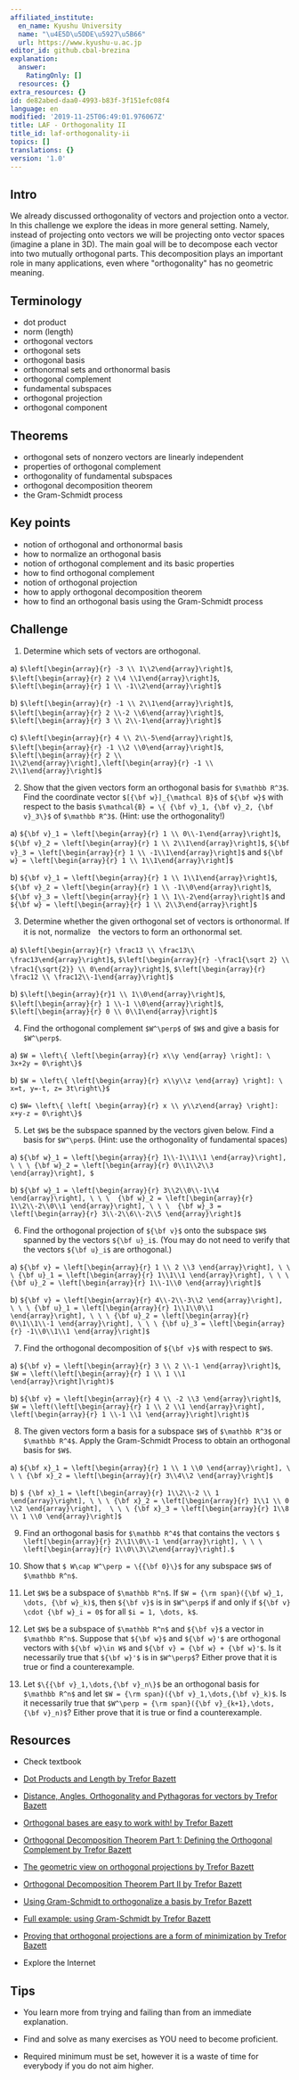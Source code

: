 ```yaml
---
affiliated_institute:
  en_name: Kyushu University
  name: "\u4E5D\u5DDE\u5927\u5B66"
  url: https://www.kyushu-u.ac.jp
editor_id: github.cbal-brezina
explanation:
  answer:
    RatingOnly: []
  resources: {}
extra_resources: {}
id: de82abed-daa0-4993-b83f-3f151efc08f4
language: en
modified: '2019-11-25T06:49:01.976067Z'
title: LAF - Orthogonality II
title_id: laf-orthogonality-ii
topics: []
translations: {}
version: '1.0'
---
```


## Intro

We already discussed orthogonality of vectors and projection onto a vector. In this challenge we explore the ideas in more general setting. Namely, instead of projecting onto vectors we will be projecting onto vector spaces (imagine a plane in 3D). The main goal will be to decompose each vector into two mutually orthogonal parts. This decomposition plays an important role in many applications, even where "orthogonality" has no geometric meaning.

## Terminology

- dot product
- norm (length)
- orthogonal vectors
- orthogonal sets
- orthogonal basis
- orthonormal sets and orthonormal basis
- orthogonal complement
- fundamental subspaces
- orthogonal projection
- orthogonal component
 

## Theorems

- orthogonal sets of nonzero vectors are linearly independent
- properties of orthogonal complement
- orthogonality of fundamental subspaces
- orthogonal decomposition theorem
- the Gram-Schmidt process



## Key points

- notion of orthogonal and orthonormal basis
- how to normalize an orthogonal basis
- notion of orthogonal complement and its basic properties
- how to find orthogonal complement
- notion of orthogonal projection
- how to apply orthogonal decomposition theorem
- how to find an orthogonal basis using the Gram-Schmidt process



## Challenge

1. Determine which sets of vectors are orthogonal.

  a) `$\left[\begin{array}{r} -3 \\ 1\\2\end{array}\right]$`, `$\left[\begin{array}{r} 2 \\4 \\1\end{array}\right]$`, `$\left[\begin{array}{r} 1 \\ -1\\2\end{array}\right]$`

  b) `$\left[\begin{array}{r} -1 \\ 2\\1\end{array}\right]$`, `$\left[\begin{array}{r} 2 \\-2 \\6\end{array}\right]$`, `$\left[\begin{array}{r} 3 \\ 2\\-1\end{array}\right]$`

  c) `$\left[\begin{array}{r} 4 \\ 2\\-5\end{array}\right]$`, `$\left[\begin{array}{r} -1 \\2 \\0\end{array}\right]$`, `$\left[\begin{array}{r} 2 \\ 1\\2\end{array}\right],\left[\begin{array}{r} -1 \\ 2\\1\end{array}\right]$`

2. Show that the given vectors form an orthogonal basis  for `$\mathbb R^3$`. Find the coordinate vector `$[{\bf w}]_{\mathcal B}$`  of `${\bf w}$` with respect to the basis `$\mathcal{B} = \{ {\bf v}_1, {\bf v}_2, {\bf v}_3\}$` of `$\mathbb R^3$`. (Hint: use the orthogonality!)

  a) `${\bf v}_1 = \left[\begin{array}{r} 1 \\ 0\\-1\end{array}\right]$`, `${\bf v}_2 = \left[\begin{array}{r} 1 \\ 2\\1\end{array}\right]$`, `${\bf v}_3 = \left[\begin{array}{r} 1 \\ -1\\1\end{array}\right]$` and `${\bf w} = \left[\begin{array}{r} 1 \\ 1\\1\end{array}\right]$`

  b) `${\bf v}_1 = \left[\begin{array}{r} 1 \\ 1\\1\end{array}\right]$`, `${\bf v}_2 = \left[\begin{array}{r} 1 \\ -1\\0\end{array}\right]$`, `${\bf v}_3 = \left[\begin{array}{r} 1 \\ 1\\-2\end{array}\right]$` and `${\bf w} = \left[\begin{array}{r} 1 \\ 2\\3\end{array}\right]$`

3. Determine whether the given orthogonal set of vectors is orthonormal. If it is not, normalize　the vectors to form an orthonormal set.

  a) `$\left[\begin{array}{r} \frac13 \\ \frac13\\ \frac13\end{array}\right]$`, `$\left[\begin{array}{r} -\frac1{\sqrt 2} \\ \frac1{\sqrt{2}} \\ 0\end{array}\right]$`, `$\left[\begin{array}{r} \frac12 \\ \frac12\\-1\end{array}\right]$`

  b) `$\left[\begin{array}{r}1 \\ 1\\0\end{array}\right]$`, `$\left[\begin{array}{r} 1 \\-1 \\0\end{array}\right]$`, `$\left[\begin{array}{r} 0 \\ 0\\1\end{array}\right]$`

4. Find the orthogonal complement  `$W^\perp$` of `$W$` and give a basis for `$W^\perp$`. 

  a) `$W = \left\{ \left[\begin{array}{r} x\\y \end{array} \right]: \ 3x+2y = 0\right\}$`

  b) `$W = \left\{ \left[\begin{array}{r} x\\y\\z \end{array} \right]: \ x=t, y=-t, z= 3t\right\}$`

  c) `$W= \left\{ \left[ \begin{array}{r} x \\ y\\z\end{array} \right]: x+y-z = 0\right\}$`


5. Let `$W$` be the subspace spanned by the vectors given below. Find a basis for `$W^\perp$`. (Hint: use the orthogonality of fundamental spaces)

  a) `${\bf w}_1 = \left[\begin{array}{r} 1\\-1\\1\\1 \end{array}\right], \ \ \ {\bf w}_2 = \left[\begin{array}{r} 0\\1\\2\\3 \end{array}\right], $`

  b) `${\bf w}_1 = \left[\begin{array}{r} 3\\2\\0\\-1\\4 \end{array}\right], \ \ \ 
{\bf w}_2 = \left[\begin{array}{r} 1\\2\\-2\\0\\1 \end{array}\right], \ \ \ 
{\bf w}_3 = \left[\begin{array}{r} 3\\-2\\6\\-2\\5 \end{array}\right]$`

6. Find the orthogonal projection of `${\bf v}$` onto the subspace `$W$` spanned by the vectors `${\bf u}_i$`. (You may do not need to verify that the vectors `${\bf u}_i$` are orthogonal.)

  a) `${\bf v} = \left[\begin{array}{r} 1 \\ 2 \\3 \end{array}\right], \ \ \ {\bf u}_1 = \left[\begin{array}{r} 1\\1\\1 \end{array}\right], \ \ \ {\bf u}_2 = \left[\begin{array}{r} 1\\-1\\0 \end{array}\right]$`

  b) `${\bf v} = \left[\begin{array}{r} 4\\-2\\-3\\2 \end{array}\right], \ \ \ {\bf u}_1 = \left[\begin{array}{r} 1\\1\\0\\1 \end{array}\right], \ \ \ {\bf u}_2 = \left[\begin{array}{r} 0\\1\\1\\-1 \end{array}\right], \ \ \ {\bf u}_3 = \left[\begin{array}{r} -1\\0\\1\\1 \end{array}\right]$`

7. Find the orthogonal decomposition of `${\bf v}$` with respect to `$W$`.

  a) `${\bf v} = \left[\begin{array}{r} 3 \\ 2 \\-1 \end{array}\right]$`, `$W = \left(\left[\begin{array}{r} 1 \\ 1 \\1 \end{array}\right]\right)$`

  b)  `${\bf v} = \left[\begin{array}{r} 4 \\ -2 \\3 \end{array}\right]$`, `$W = \left(\left[\begin{array}{r} 1 \\ 2 \\1 \end{array}\right], \left[\begin{array}{r} 1 \\-1 \\1 \end{array}\right]\right)$`

8. The given vectors form a basis for a subspace `$W$` of `$\mathbb R^3$` or `$\mathbb R^4$`. Apply the Gram-Schmidt Process to obtain an orthogonal basis for `$W$`.

  a) `${\bf x}_1 = \left[\begin{array}{r} 1 \\ 1 \\0 \end{array}\right], \ \ \ {\bf x}_2 = \left[\begin{array}{r} 3\\4\\2 \end{array}\right]$`

  b) `$ {\bf x}_1 = \left[\begin{array}{r} 1\\2\\-2 \\ 1 \end{array}\right], \ \ \ {\bf x}_2 = \left[\begin{array}{r} 1\\1 \\ 0 \\2 \end{array}\right],  \ \ \ {\bf x}_3 = \left[\begin{array}{r} 1\\8 \\ 1 \\0 \end{array}\right]$`
  
9. Find an orthogonal basis for `$\mathbb R^4$` that contains the vectors `$ \left[\begin{array}{r} 2\\1\\0\\-1 \end{array}\right], \ \ \  \left[\begin{array}{r} 1\\0\\3\\2\end{array}\right].$`

10. Show that `$ W\cap W^\perp = \{{\bf 0}\}$` for any subspace `$W$` of `$\mathbb R^n$`.

11. Let `$W$` be a subspace of `$\mathbb R^n$`. If `$W = {\rm span}({\bf w}_1, \dots, {\bf w}_k)$`, then `${\bf v}$` is in `$W^\perp$` if and only if `${\bf v} \cdot {\bf w}_i = 0$` for all `$i = 1, \dots, k$`. 

12. Let `$W$` be a subspace of `$\mathbb R^n$` and `${\bf v}$` a vector in `$\mathbb R^n$`. Suppose that `${\bf w}$` and `${\bf w}'$` are orthogonal vectors with `${\bf w}\in W$` and  `${\bf v} = {\bf w} + {\bf w}'$`. Is it necessarily true that `${\bf w}'$` is in `$W^\perp$`? Either prove that it is true or find a counterexample. 

13. Let `$\{{\bf v}_1,\dots,{\bf v}_n\}$` be an orthogonal basis for `$\mathbb R^n$` and let `$W = {\rm span}({\bf v}_1,\dots,{\bf v}_k)$`. Is it necessarily true that `$W^\perp = {\rm span}({\bf v}_{k+1},\dots, {\bf v}_n)$`?  Either prove that it is true or find a counterexample. 




## Resources

- Check textbook

- [Dot Products and Length by Trefor Bazett](https://youtu.be/9oh520TPa44)
 
- [Distance, Angles, Orthogonality and Pythagoras for vectors by Trefor Bazett](https://youtu.be/MKXahTrgVso)

- [Orthogonal bases are easy to work with! by Trefor Bazett](https://youtu.be/FdmppxbMf3g)

- [Orthogonal Decomposition Theorem Part 1: Defining the Orthogonal Complement by Trefor Bazett](https://youtu.be/43b1ltFAwuc)

- [The geometric view on orthogonal projections by Trefor Bazett](https://youtu.be/2dGXQwYDaqU)

- [Orthogonal Decomposition Theorem Part II by Trefor Bazett](https://youtu.be/0EX--joLoiM)
 
- [Using Gram-Schmidt to orthogonalize a basis by Trefor Bazett](https://youtu.be/LXE9NeaLQsc)

- [Full example: using Gram-Schmidt by Trefor Bazett](https://youtu.be/zti01DiImiQ)

- [Proving that orthogonal projections are a form of minimization by Trefor Bazett](https://youtu.be/xJX5Y016ZEU)

- Explore the Internet

## Tips


- You learn more from trying and failing than from an immediate explanation.

- Find and solve as many exercises as YOU need to become proficient.

- Required minimum must be set, however it is a waste of time for everybody if you do not aim higher.






